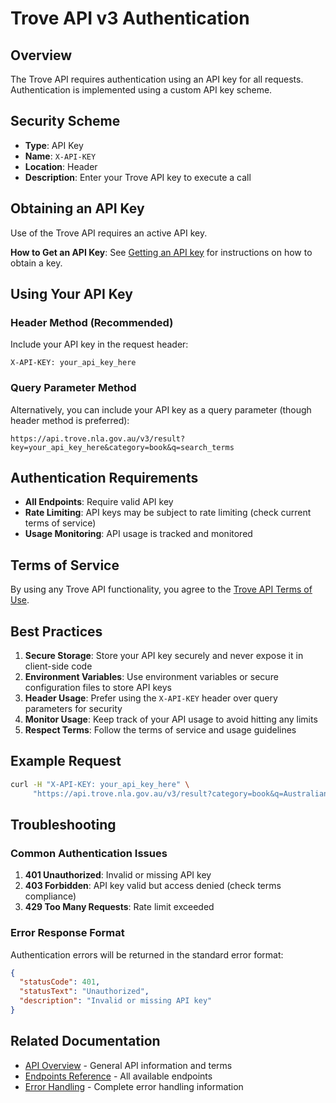 # Trove API v3 Authentication

## Overview

The Trove API requires authentication using an API key for all requests. Authentication is implemented using a custom API key scheme.

## Security Scheme

- **Type**: API Key
- **Name**: `X-API-KEY`
- **Location**: Header
- **Description**: Enter your Trove API key to execute a call

## Obtaining an API Key

Use of the Trove API requires an active API key.

**How to Get an API Key**: See [Getting an API key](https://trove.nla.gov.au/about/create-something/using-api#getting-an-api-key) for instructions on how to obtain a key.

## Using Your API Key

### Header Method (Recommended)

Include your API key in the request header:

```
X-API-KEY: your_api_key_here
```

### Query Parameter Method

Alternatively, you can include your API key as a query parameter (though header method is preferred):

```
https://api.trove.nla.gov.au/v3/result?key=your_api_key_here&category=book&q=search_terms
```

## Authentication Requirements

- **All Endpoints**: Require valid API key
- **Rate Limiting**: API keys may be subject to rate limiting (check current terms of service)
- **Usage Monitoring**: API usage is tracked and monitored

## Terms of Service

By using any Trove API functionality, you agree to the [Trove API Terms of Use](https://trove.nla.gov.au/about/create-something/using-api/trove-api-terms-use).

## Best Practices

1. **Secure Storage**: Store your API key securely and never expose it in client-side code
2. **Environment Variables**: Use environment variables or secure configuration files to store API keys
3. **Header Usage**: Prefer using the `X-API-KEY` header over query parameters for security
4. **Monitor Usage**: Keep track of your API usage to avoid hitting any limits
5. **Respect Terms**: Follow the terms of service and usage guidelines

## Example Request

```bash
curl -H "X-API-KEY: your_api_key_here" \
     "https://api.trove.nla.gov.au/v3/result?category=book&q=Australian+history"
```

## Troubleshooting

### Common Authentication Issues

1. **401 Unauthorized**: Invalid or missing API key
2. **403 Forbidden**: API key valid but access denied (check terms compliance)
3. **429 Too Many Requests**: Rate limit exceeded

### Error Response Format

Authentication errors will be returned in the standard error format:

```json
{
  "statusCode": 401,
  "statusText": "Unauthorized", 
  "description": "Invalid or missing API key"
}
```

## Related Documentation

- [API Overview](./trove-api-overview.md) - General API information and terms
- [Endpoints Reference](./trove-api-endpoints.md) - All available endpoints
- [Error Handling](./trove-error-handling.md) - Complete error handling information